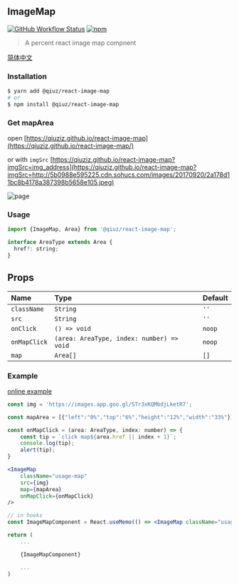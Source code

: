 ## ImageMap

[![GitHub Workflow Status](https://img.shields.io/github/workflow/status/qiuziz/react-image-map/CI?label=Github%20Actions)](https://github.com/qiuziz/react-image-map/actions?query=workflow%3ACI)
[![npm](https://img.shields.io/npm/v/@qiuz/react-image-map)](https://www.npmjs.com/package/@qiuz/react-image-map)

> A percent react image map compnent

[简体中文](https://github.com/qiuziz/react-image-map/blob/master/README-CN.md)

### Installation

```sh
$ yarn add @qiuz/react-image-map
# or
$ npm install @qiuz/react-image-map
```

### Get mapArea

open [https://qiuziz.github.io/react-image-map](https://qiuziz.github.io/react-image-map/)

or with `imgSrc` [https://qiuziz.github.io/react-image-map?imgSrc=img_address](https://qiuziz.github.io/react-image-map?imgSrc=http://5b0988e595225.cdn.sohucs.com/images/20170920/2a178d11bc8b4178a387398b5658e105.jpeg)

![page](https://raw.githubusercontent.com/qiuziz/react-image-map/master/src/assets/images/page.png)

### Usage

```js
import {ImageMap, Area} from '@qiuz/react-image-map';

interface AreaType extends Area {
  href?: string;
}
```

## Props

| Name         | Type                                      | Default |
| :----------- | :---------------------------------------- | :------ |
| `className`  | `String`                                  | `''`    |
| `src`        | `String`                                  | `''`    |
| `onClick`    | `() => void`                              | `noop`  |
| `onMapClick` | `(area: AreaType, index: number) => void` | `noop`  |
| `map`        | `Area[]`                                  | `[]`    |

### Example

[online example](https://codesandbox.io/s/silent-bash-c6zwx)

```jsx
const img = 'https://images.app.goo.gl/STr3xKQMbdjLketR7';

const mapArea = [{"left":"0%","top":"6%","height":"12%","width":"33%"}];

const onMapClick = (area: AreaType, index: number) => {
	const tip = `click map${area.href || index + 1}`;
	console.log(tip);
	alert(tip);
}

<ImageMap
	className="usage-map"
	src={img}
	map={mapArea}
	onMapClick={onMapClick}
/>

// in hooks
const ImageMapComponent = React.useMemo(() => <ImageMap className="usage-map" src={img} map={mapArea} onMapClick={onMapClick} />, [mapArea, img]);

return (
	...

	{ImageMapComponent}

	...
)
```
